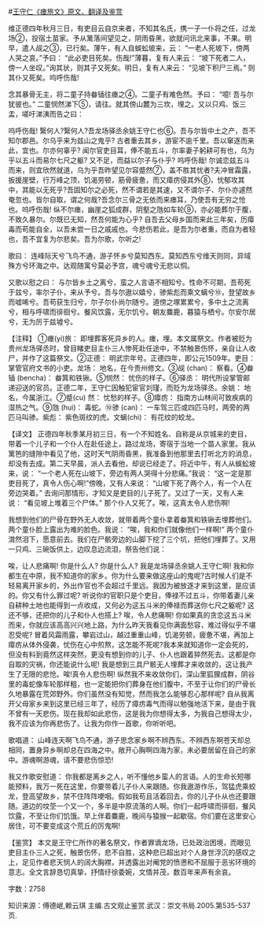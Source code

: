 #[王守仁《瘗旅文》原文、翻译及鉴赏](https://www.vrrw.net/wx/14193.html)

维正德四年秋月三日，有吏目云自京来者，不知其名氏，携一子一仆将之任，过龙场②，投宿土苗家。予从篱落间望见之，阴雨昏黑，欲就问讯北来事，不果。明早，遣人觇之③，已行矣。薄午，有人自蜈蚣坡来，云： “一老人死坡下，傍两人哭之哀。”予曰： “此必吏目死矣。伤哉!”薄暮，复有人来云： “坡下死者二人，傍一人坐叹。”询其状，则其子又死矣。明日，复有人来云： “见坡下积尸三焉。” 则其仆又死矣。呜呼伤哉!

念其暴骨无主，将二童子持畚锸往瘗之④。二童子有难色然。予曰： “噫! 吾与尔犹彼也。” 二童悯然涕下⑤，请往。就其傍山麓为三坎，埋之。又以只鸡、饭三盂，嗟吁涕洟而告之曰：

呜呼伤哉! 繄何人?繄何人?吾龙场驿丞余姚王守仁也⑥。吾与尔皆中土之产，吾不知尔郡邑。尔乌乎来为兹山之鬼乎? 古者重去其乡，游宦不逾千里。吾以窜逐而来此，宜也。尔亦何辜乎? 闻尔官吏目耳，俸不能五斗，尔率妻子躬耕可有也，乌为乎以五斗而易尔七尺之躯? 又不足，而益以尔子与仆乎? 呜呼伤哉! 尔诚恋兹五斗而来，则宜欣然就道，乌为乎吾昨望见尔容蹙然⑦，盖不胜其忧者?夫冲冒霜露，扳援崖壁，行万峰之顶，饥渴劳顿，筋骨疲惫，而又瘴疠侵其外⑧，忧郁攻其中，其能以无死乎?吾固知尔之必死，然不谓若是其速，又不谓尔子、尔仆亦遽然奄忽也。皆尔自取，谓之何哉?吾念尔三骨之无依而来瘗耳，乃使吾有无穷之怆也。呜呼伤哉! 纵不尔瘗，幽崖之狐成群，阴壑之虺如车轮⑨，亦必能葬尔于腹，不致久暴尔。尔既已无知，然吾何能为心乎? 自吾去父母乡国而来此三年矣，历瘴毒而苟能自全，以吾未尝一日之戚戚也。今悲伤若此，是吾为尔者重，而自为者轻也，吾不宜复为尔悲矣。吾为尔歌，尔听之!

歌曰： 连峰际天兮飞鸟不通，游子怀乡兮莫知西东。莫知西东兮维天则同，异域殊方兮环海之中。达观随寓兮莫必予宫，魂兮魂兮无悲以恫。

又歌以慰之曰： 与尔皆乡土之离兮，蛮之人言语不相知兮。性命不可期，吾苟死于兹兮，率尔子仆，来从予兮。吾与尔遨以嬉兮，骖紫彪而乘文螭兮⑩，登望故乡而嘘唏兮。吾苟获生归兮，尔子尔仆尚尔随兮。道傍之塚累累兮，多中土之流离兮，相与呼啸而徘徊兮。餐风饮露，无尔饥兮。朝友麋鹿，暮猿与栖兮。尔安尔居兮，无为厉于兹墟兮。



【注释】 ①瘗(yi)旅： 即埋葬客死异乡的人。瘗，埋。本文属祭文。作者被贬为贵州龙场驿丞时，曾目睹吏目主仆三人惨死赴任途中，不禁触景伤怀，亲自让人收尸，并作了这篇祭文。②正德： 明武宗年号。正德四年，即公元1509年。吏目： 掌管官府文书的小吏。龙场： 地名，在今贵州修文。③觇 (chan)： 察看。④畚锸 (bencha)： 畚箕和铁锹。⑤悯然： 忧伤的样子。⑥驿丞： 明代所设掌管邮递迎送的官员。正德二年，王守仁因触犯宦官刘瑾，而贬为龙场驿丞。余姚： 地名，今属浙江。⑦蹙(cu) 然： 忧愁的样子。⑧瘴疠： 指南方山林间可致疾病的湿热之气。⑨虺 (hui)： 毒蛇。⑩骖 (can)： 一车驾三匹或四匹马时，两旁的两匹马叫骖。紫彪： 紫色斑纹的虎。文螭(chi)： 有花纹的蛟龙。

【译文】 正德四年秋季某月初三日，有一个不知姓名、自称是从京城来的吏目，带着一个儿子和一个仆人在赴任途上，路过龙场，寄宿于当地一个苗人家里。我从篱笆的缝隙中看见了他，这时天气阴雨昏黑，我准备到他那里去打听北方的消息，却没有去成。第二天早晨，派人去看他，却说已经走了。将近中午，有人从蜈蚣坡来，说： “一个老人死在山坡下，旁边有两人哭得十分悲痛。”我说： “这一定是那吏目死了，真令人伤心啊!”傍晚，又有人来说： “山坡下死了两个人，有一个人在旁边哭着。” 去询问那情形，才知又是吏目的儿子死了。又过了一天，又有人来说： “看见坡上堆着三个尸体。” 那个仆人又死了。唉，这真太令人悲伤啊!

我想到他们的尸骨在野外无人收敛，就带着两个童仆拿着畚箕和铁锹去埋葬他们。两个童仆脸上露出为难的脸色。我说： “唉，我和你们就像他们一样啊!” 两个童仆潸然泪下，愿意前去。我们在尸骸旁边的山脚下挖了三个坑，把他们埋葬了。又用一只鸡、三碗饭供上，边叹息边流泪，祭告他们说：

唉，让人悲痛啊! 你是什么人? 你是什么人? 我是龙场驿丞余姚人王守仁啊! 我和你都生在中原，我不知道你的家乡。你为什么要来做这座山的鬼呢?古时候人们是不轻易离开家乡的，外出作官也不会超过千里远。我因为被放逐才来到这里，是应该的。你又有什么罪过呢? 听说你的官职只是个吏目，俸禄不过五斗，你带着妻儿亲自耕种土地也能得到一点收成，又何必为这五斗米的俸禄而葬送你七尺之躯呢? 这还不够，还把你的儿子和仆人也搭上? 唉，令人悲痛啊! 你如果真的贪恋这五斗米而来，你就应该高高兴兴地上路，为什么昨天我看见你满面愁容，难过得似乎不堪忍受呢? 冒着风霜雨露，攀岩过山，越过重重山峰，饥渴劳顿，疲惫不堪，再加上瘴疠从体外侵袭，忧伤在心中煎熬，这怎能不死呢?我本来就知道你一定会死的，但没有料到竟然这样突然，更没有想到你的儿子、仆人也跟着猝然死去。这都是你自取的灾祸，你还能说什么呢! 我是想到三具尸骸无人埋葬才来收敛的，这让我产生了无限的悲怆。唉!真令人悲伤啊! 纵然我不来收敛你们，深山里狐狸成群，阴谷里的毒蛇像车轮那样粗，也一定能把你们葬身在他们腹中，不至于让你们的尸骨长久地暴露在荒郊野外。你们虽然没有知觉，然而我怎么能够忍心那样呢? 自从我离开父母家乡来到这里已经三年了，经历了瘴疠毒气而得以勉强地活下来，是由于我不曾有一天悲伤。现在我却如此悲伤，这是我为你想得太多，为我自己想得太少，我不应该为你再悲伤了。让我为你作一首歌，你听听吧。

歌唱道： 山峰连天啊飞鸟不通，游子思念家乡啊不辨西东。不辨西东啊苍天却总相同，置身异乡啊却总在四海之中。敞开心胸啊四海为家，未必要居留在自己的家中。游魂啊游魂，请不要悲伤惊恐!

我又作歌安慰道： 你我都是离乡之人，听不懂他乡蛮人的言语。人的生命长短哪能预料，我万一死在这里，你要带着儿子仆人来跟随。你我遨游作乐，驾猛虎乘蛟龙，登高望故乡，禁不住阵阵哽咽。假如我苟且活着回去，你的儿子仆从也还要跟随。道边的坟茔一个又一个，多半是中原流落的人啊。你们一起呼啸而徘徊，餐风饮露，不至让你们饥饿。早上伴着麋鹿，晚间与猿猴一起歇宿。你们要在这里安心居住，可不要变成这个荒丘的厉鬼啊!

【鉴赏】 本文是王守仁所作的著名祭文，作者罪谪龙场，已处政治困境，而眼见吏目主仆三人之死，触景伤怀，悲不自胜，这种悲已超出对个人身世浮沉的感叹之上，足见作者悲天悯人的阔大胸襟，并透露出对阉党的愤懑和不屈服于恶劣环境的意志。全文言辞恳切真挚，抒情纡徐委婉，文情并茂，数百年来声有余哀。

字数：2758

知识来源：傅德岷,赖云琪 主编.古文观止鉴赏.武汉：崇文书局.2005.第535-537页.


